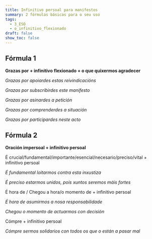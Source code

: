 ```yaml
---
title: Infinitivo persoal para manifestos
summary: 2 fórmulas básicas para o seu uso
tags:
  - 3_ESO
  - o_infinitivo_flexionado
draft: false
show_toc: false
---
```

## Fórmula 1

**Grazas por + infinitivo flexionado + o que quixermos agradecer**

*Grazas por apoiardes estas reivindicacións*

*Grazas por subscribirdes este manifesto*

*Grazas por asinardes a petición* 

*Grazas por comprenderdes a situación* 

*Grazas por participardes neste acto*

## Fórmula 2

**Oración impersoal + infinitivo persoal** 

É crucial/fundamental/importante/esencial/necesario/preciso/vital + infinitivo persoal

*É fundamental loitarmos contra esta inxustiza*

*É preciso estarmos unidos, pois xuntos seremos máis fortes*

É hora de / Chegou a hora/o momento de + infinitivo persoal

*É hora de asumirmos a nosa responsabilidade*

*Chegou o momento de actuarmos con decisión*

Cómpre + infinitivo persoal

*Cómpre sermos solidarios con todos os que o están a pasar mal*